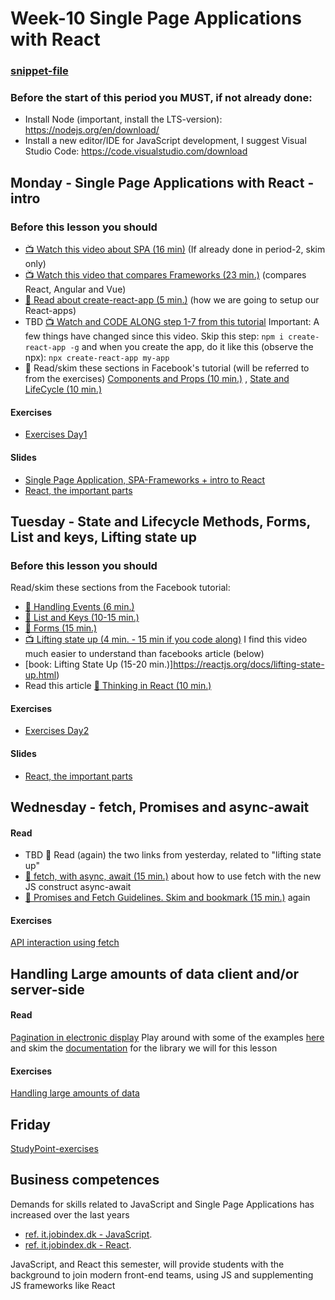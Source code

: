 # Week-10 Single Page Applications with React

### [snippet-file](https://docs.google.com/document/d/1NYl8v1M05yXElnNwNfcy1zdpvhXU5zx2wS65LZ4WtIk/edit?usp=sharing)
### Before the start of this period you MUST, __if not already done__:
- Install Node (important, install the LTS-version): https://nodejs.org/en/download/ 
- Install a new editor/IDE for JavaScript development, I suggest Visual Studio Code: https://code.visualstudio.com/download 

## Monday - Single Page Applications with React - intro
### Before this lesson you should
- [:tv: Watch this video about SPA (16 min)]( https://www.youtube.com/watch?v=F_BYg2QGsC0) (If already done in period-2, skim only)
- [:tv: Watch this video that compares Frameworks (23 min.)](https://www.youtube.com/watch?v=SWZ_4YBFBhs) (compares React, Angular and Vue)
- [:book: Read about create-react-app (5 min.)](https://github.com/facebook/create-react-app/blob/master/README.md#creating-an-app) (how we are going to setup our React-apps)
- TBD [:tv: Watch and CODE ALONG step 1-7 from this tutorial](https://egghead.io/lessons/react-use-create-react-app-to-setup-a-simple-react-app) Important: A few things have changed since this video. Skip this step: `npm i create-react-app -g` and when you create the app, do it like this (observe the npx): `npx create-react-app my-app` 
- :book: Read/skim these sections in Facebook's tutorial (will be referred to from the exercises) [Components and Props (10 min.)](https://reactjs.org/docs/components-and-props.html) , [State and LifeCycle (10 min.)](https://reactjs.org/docs/state-and-lifecycle.html)

#### Exercises
- [Exercises Day1](https://docs.google.com/document/d/1TsqQdtjqylsTo2yU5X5YIJJx0IoZ13_HrFI6LW3I43M/edit?usp=sharing)

#### Slides
- [Single Page Application, SPA-Frameworks + intro to React](http://sem3slides.mydemos.dk/react1/react1.html#1)
- [React, the important parts](http://sem3slides.mydemos.dk/react2/react2.html#1)


## Tuesday - State and Lifecycle Methods, Forms, List and keys, Lifting state up
### Before this lesson you should

Read/skim these sections from the Facebook tutorial:
- [:book: Handling Events (6 min.)](https://reactjs.org/docs/handling-events.html)
- [:book: List and Keys (10-15 min.)](https://reactjs.org/docs/lists-and-keys.html)
- [:book: Forms (15 min.)](https://reactjs.org/docs/forms.html)
- [:tv: Lifting state up (4 min. - 15 min if you code along)](https://www.youtube.com/watch?v=ZluNj0-NpNI) I find this video much easier to understand than facebooks article (below)
- [book: Lifting State Up (15-20 min.)]https://reactjs.org/docs/lifting-state-up.html)
- Read this article [:book: Thinking in React (10 min.)](https://medium.com/@nimelrian/thinking-in-react-a-paradox-statement-33c19e2eb9e2)

#### Exercises
- [Exercises Day2](https://docs.google.com/document/d/1EYmpm-ssahbIvax8t0MxOEjAhw9cEvt8Ggu-tMULZB0/edit?usp=sharing) 

#### Slides
- [React, the important parts](http://sem3slides.mydemos.dk/react2/react2.html#1)

## Wednesday - fetch, Promises and async-await
#### Read
- TBD :book: Read (again) the two links from yesterday, related to "lifting state up"
- [:book: fetch, with async, await (15 min.)](https://davidwalsh.name/async-await) about how to use fetch with the new JS construct async-await
- [:book: Promises and Fetch Guidelines. Skim and bookmark (15 min.)](https://docs.google.com/document/d/1hF9P65v_AJKCjol_gFkm3oZ1eVTuOKc15V6pcb3iFa8/edit?usp=sharing) again 

#### Exercises
[API interaction using fetch](https://docs.google.com/document/d/1Yv7bXR6ZgL_ZXJWvzawmTVD3tN42rJktulqxhGV-HuE/edit?usp=sharing)

## Handling Large amounts of data client and/or server-side
#### Read
[Pagination in electronic display](https://en.wikipedia.org/wiki/Pagination#Pagination_in_electronic_display)
Play around with some of the examples [here](https://react-bootstrap-table.github.io/react-bootstrap-table2/storybook/index.html) and skim the [documentation](https://react-bootstrap-table.github.io/react-bootstrap-table2/docs/about.html) for the library we will for this lesson

#### Exercises
[Handling large amounts of data](https://docs.google.com/document/d/15XRzm0SlW13eRUvQq8u19oAM9Jo2_iderDsnWlIBjsY/edit?usp=sharing)

## Friday
[StudyPoint-exercises](https://docs.google.com/document/d/1MDLu8cWJCAokqhsPY_8jJu_RyUrJyLoh7HFXdz0M2oY/edit?usp=sharing)

## Business competences

Demands for skills related to JavaScript and Single Page Applications has increased over the last years 
- [ref. it.jobindex.dk - JavaScript](https://it.jobindex.dk/jobsoegning?q=javascript&supid=1).
- [ref. it.jobindex.dk - React]( https://it.jobindex.dk/jobsoegning/it?q=react).

JavaScript, and React this semester, will provide students with the background to join modern front-end teams, using JS and supplementing JS frameworks like React
